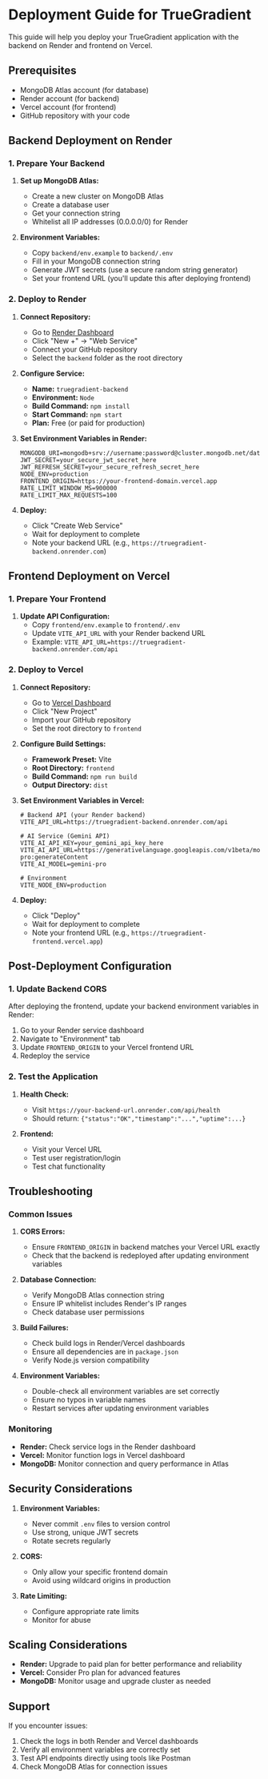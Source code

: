 # Deployment Guide for TrueGradient

This guide will help you deploy your TrueGradient application with the backend on Render and frontend on Vercel.

## Prerequisites

- MongoDB Atlas account (for database)
- Render account (for backend)
- Vercel account (for frontend)
- GitHub repository with your code

## Backend Deployment on Render

### 1. Prepare Your Backend

1. **Set up MongoDB Atlas:**
   - Create a new cluster on MongoDB Atlas
   - Create a database user
   - Get your connection string
   - Whitelist all IP addresses (0.0.0.0/0) for Render

2. **Environment Variables:**
   - Copy `backend/env.example` to `backend/.env`
   - Fill in your MongoDB connection string
   - Generate JWT secrets (use a secure random string generator)
   - Set your frontend URL (you'll update this after deploying frontend)

### 2. Deploy to Render

1. **Connect Repository:**
   - Go to [Render Dashboard](https://dashboard.render.com)
   - Click "New +" → "Web Service"
   - Connect your GitHub repository
   - Select the `backend` folder as the root directory

2. **Configure Service:**
   - **Name:** `truegradient-backend`
   - **Environment:** `Node`
   - **Build Command:** `npm install`
   - **Start Command:** `npm start`
   - **Plan:** Free (or paid for production)

3. **Set Environment Variables in Render:**
   ```
   MONGODB_URI=mongodb+srv://username:password@cluster.mongodb.net/database_name
   JWT_SECRET=your_secure_jwt_secret_here
   JWT_REFRESH_SECRET=your_secure_refresh_secret_here
   NODE_ENV=production
   FRONTEND_ORIGIN=https://your-frontend-domain.vercel.app
   RATE_LIMIT_WINDOW_MS=900000
   RATE_LIMIT_MAX_REQUESTS=100
   ```

4. **Deploy:**
   - Click "Create Web Service"
   - Wait for deployment to complete
   - Note your backend URL (e.g., `https://truegradient-backend.onrender.com`)

## Frontend Deployment on Vercel

### 1. Prepare Your Frontend

1. **Update API Configuration:**
   - Copy `frontend/env.example` to `frontend/.env`
   - Update `VITE_API_URL` with your Render backend URL
   - Example: `VITE_API_URL=https://truegradient-backend.onrender.com/api`

### 2. Deploy to Vercel

1. **Connect Repository:**
   - Go to [Vercel Dashboard](https://vercel.com/dashboard)
   - Click "New Project"
   - Import your GitHub repository
   - Set the root directory to `frontend`

2. **Configure Build Settings:**
   - **Framework Preset:** Vite
   - **Root Directory:** `frontend`
   - **Build Command:** `npm run build`
   - **Output Directory:** `dist`

3. **Set Environment Variables in Vercel:**
   ```
   # Backend API (your Render backend)
   VITE_API_URL=https://truegradient-backend.onrender.com/api
   
   # AI Service (Gemini API)
   VITE_AI_API_KEY=your_gemini_api_key_here
   VITE_AI_API_URL=https://generativelanguage.googleapis.com/v1beta/models/gemini-pro:generateContent
   VITE_AI_MODEL=gemini-pro
   
   # Environment
   VITE_NODE_ENV=production
   ```

4. **Deploy:**
   - Click "Deploy"
   - Wait for deployment to complete
   - Note your frontend URL (e.g., `https://truegradient-frontend.vercel.app`)

## Post-Deployment Configuration

### 1. Update Backend CORS

After deploying the frontend, update your backend environment variables in Render:

1. Go to your Render service dashboard
2. Navigate to "Environment" tab
3. Update `FRONTEND_ORIGIN` to your Vercel frontend URL
4. Redeploy the service

### 2. Test the Application

1. **Health Check:**
   - Visit `https://your-backend-url.onrender.com/api/health`
   - Should return: `{"status":"OK","timestamp":"...","uptime":...}`

2. **Frontend:**
   - Visit your Vercel URL
   - Test user registration/login
   - Test chat functionality

## Troubleshooting

### Common Issues

1. **CORS Errors:**
   - Ensure `FRONTEND_ORIGIN` in backend matches your Vercel URL exactly
   - Check that the backend is redeployed after updating environment variables

2. **Database Connection:**
   - Verify MongoDB Atlas connection string
   - Ensure IP whitelist includes Render's IP ranges
   - Check database user permissions

3. **Build Failures:**
   - Check build logs in Render/Vercel dashboards
   - Ensure all dependencies are in `package.json`
   - Verify Node.js version compatibility

4. **Environment Variables:**
   - Double-check all environment variables are set correctly
   - Ensure no typos in variable names
   - Restart services after updating environment variables

### Monitoring

- **Render:** Check service logs in the Render dashboard
- **Vercel:** Monitor function logs in Vercel dashboard
- **MongoDB:** Monitor connection and query performance in Atlas

## Security Considerations

1. **Environment Variables:**
   - Never commit `.env` files to version control
   - Use strong, unique JWT secrets
   - Rotate secrets regularly

2. **CORS:**
   - Only allow your specific frontend domain
   - Avoid using wildcard origins in production

3. **Rate Limiting:**
   - Configure appropriate rate limits
   - Monitor for abuse

## Scaling Considerations

- **Render:** Upgrade to paid plan for better performance and reliability
- **Vercel:** Consider Pro plan for advanced features
- **MongoDB:** Monitor usage and upgrade cluster as needed

## Support

If you encounter issues:
1. Check the logs in both Render and Vercel dashboards
2. Verify all environment variables are correctly set
3. Test API endpoints directly using tools like Postman
4. Check MongoDB Atlas for connection issues
